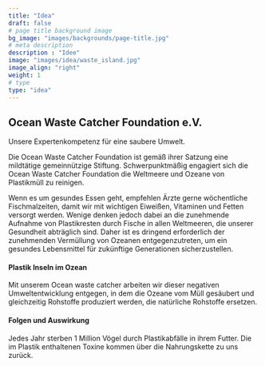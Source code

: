 ```yaml
---
title: "Idea"
draft: false
# page title background image
bg_image: "images/backgrounds/page-title.jpg"
# meta description
description : "Idee"
image: "images/idea/waste_island.jpg"
image_align: "right"
weight: 1
# type
type: "idea"
---
```


## Ocean Waste Catcher Foundation e.V.

Unsere Expertenkompetenz für eine saubere Umwelt.

Die Ocean Waste Catcher Foundation ist gemäß ihrer Satzung eine mildtätige gemeinnützige Stiftung.
Schwerpunktmäßig engagiert sich die Ocean Waste Catcher Foundation die Weltmeere und Ozeane von Plastikmüll zu reinigen.

Wenn es um gesundes Essen geht, empfehlen Ärzte gerne wöchentliche  Fischmalzeiten, damit wir mit wichtigen Eiweißen,
Vitaminen und Fetten versorgt werden. Wenige denken jedoch dabei an die zunehmende Aufnahme von Plastikresten durch Fische
in allen Weltmeeren, die unserer Gesundheit abträglich sind. Daher ist es dringend erforderlich der zunehmenden Vermüllung
von Ozeanen entgegenzutreten, um ein gesundes Lebensmittel für zukünftige Generationen sicherzustellen.

#### Plastik Inseln im Ozean

Mit unserem Ocean waste catcher arbeiten wir dieser negativen Umweltentwicklung
entgegen, in dem die Ozeane vom Müll gesäubert und gleichzeitig Rohstoffe produziert
werden, die natürliche Rohstoffe ersetzen.

#### Folgen und Auswirkung

Jedes Jahr sterben 1 Million Vögel durch Plastikabfälle in ihrem Futter.
Die im Plastik enthaltenen Toxine kommen über die Nahrungskette
zu uns zurück.

